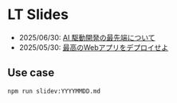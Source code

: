 # LT Slides

- 2025/06/30: [AI 駆動開発の最先端について](./slides/20250630.md)
- 2025/05/30: [最高のWebアプリをデプロイせよ](./slides/20250530.md)

## Use case

```sh
npm run slidev:YYYYMMDD.md
```

